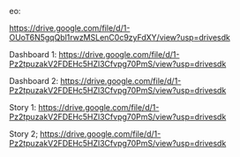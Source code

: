 eo:

https://drive.google.com/file/d/1-OUoT6N5gqQbl1rwzMSLenC0c9zyFdXY/view?usp=drivesdk

Dashboard 1:
https://drive.google.com/file/d/1-Pz2tpuzakV2FDEHc5HZl3Cfvpg70PmS/view?usp=drivesdk


Dashboard 2:
https://drive.google.com/file/d/1-Pz2tpuzakV2FDEHc5HZl3Cfvpg70PmS/view?usp=drivesdk

Story 1:
https://drive.google.com/file/d/1-Pz2tpuzakV2FDEHc5HZl3Cfvpg70PmS/view?usp=drivesdk

Story 2;
https://drive.google.com/file/d/1-Pz2tpuzakV2FDEHc5HZl3Cfvpg70PmS/view?usp=drivesdk
